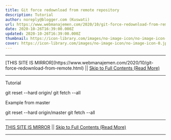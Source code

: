 ```yaml
---
title: Git force redownload from remote repository
description: Tutorial
author: noreply@blogger.com (Kuswati)
url: https://www.webmanajemen.com/2020/10/git-force-redownload-from-remote.html
date: 2020-10-26T16:39:00.000Z
updated: 2020-10-26T16:39:00.000Z
thumbnail: https://icon-library.com/images/no-image-icon/no-image-icon-0.jpg
cover: https://icon-library.com/images/no-image-icon/no-image-icon-0.jpg
---
```


<hr/> [THIS SITE IS MIRROR](https://www.webmanajemen.com/2020/10/git-force-redownload-from-remote.html) || <a href="https://www.webmanajemen.com/2020/10/git-force-redownload-from-remote.html" rel="follow" class="button" id="read-more">Skip to Full Contents (Read More)</a> <hr/> Tutorial

git reset --hard origin/
git fetch --all

  
Example from master

git reset --hard origin/master
git fetch --all <hr/> [THIS SITE IS MIRROR](https://www.webmanajemen.com/2020/10/git-force-redownload-from-remote.html) || <a href="https://www.webmanajemen.com/2020/10/git-force-redownload-from-remote.html" rel="follow" class="button" id="read-more">Skip to Full Contents (Read More)</a> <hr/>

<script>
    if (location.host.includes('dimaslanjaka12')) {
      location.replace('https://www.webmanajemen.com/2020/10/git-force-redownload-from-remote.html');
    }
  </script>